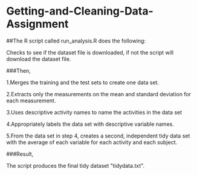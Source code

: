 # Getting-and-Cleaning-Data-Assignment

##The R script called run_analysis.R does the following:  

Checks to see if the dataset file is downloaded, if not the script will download the dataset file. 

###Then, 

1.Merges the training and the test sets to create one data set.

2.Extracts only the measurements on the mean and standard deviation for each measurement. 

3.Uses descriptive activity names to name the activities in the data set

4.Appropriately labels the data set with descriptive variable names.

5.From the data set in step 4, creates a second, independent tidy data set with the average of each variable for each activity and each subject.

###Result, 

The script produces the final tidy dataset "tidydata.txt".  

